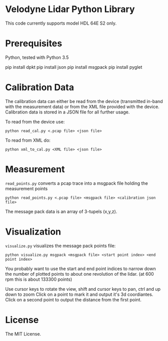 # Velodyne Lidar Python Library

This code currently supports model HDL 64E S2 only.


# Prerequisites

Python, tested with Python 3.5

pip install dpkt
pip install json
pip install msgpack
pip install pyglet


# Calibration Data

The calibration data can either be read from the device (transmitted in-band with the 
measurement data) or from the XML file provided with the device.
Calibration data is stored in a JSON file for all further usage.

To read from the device use:

    python read_cal.py <.pcap file> <json file>

To read from XML do:

    python xml_to_cal.py <XML file> <json file>


# Measurement

`read_points.py` converts a pcap trace into a msgpack file holding the measurement points

    python read_points.py <.pcap file> <msgpack file> <calibration json file>

The message pack data is an array of 3-tupels (x,y,z).


# Visualization

`visualize.py` visualizes the message pack points file:

    python visualize.py msgpack <msgpack file> <start point index> <end point index>

You probably want to use the start and end point indices to narrow
down the number of plotted points to about one revolution of the lidar.
(at 600 rpm this is about 133300 points)

Use cursor keys to rotate the view, shift and cursor keys to pan, ctrl and up down to zoom
Click on a point to mark it and output it's 3d coordiantes.
Click on a second point to output the distance from the first point.


# License

The MIT License.
